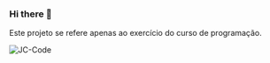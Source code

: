 ### Hi there 👋

Este projeto se refere apenas ao exercício do curso de programação.

![JC-Code](https://github-readme-stats.vercel.app/api?username=JCicero-Code&show_icons=true&theme=dracula&count_private=true)
